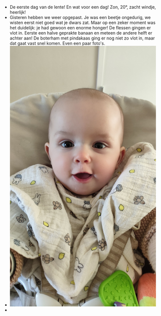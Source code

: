 - De eerste dag van de lente! En wat voor een dag! Zon, 20°, zacht windje, heerlijk!
- Gisteren hebben we weer opgepast. Je was een beetje ongedurig, we wisten eerst niet goed wat je dwars zat. Maar op een zeker moment was het duidelijk: je had gewoon een enorme honger! De flessen gingen er vlot in. Eerste een halve geprakte banaan en meteen de andere helft er achter aan! De boterham met pindakaas ging er nog niet zo vlot in, maar dat gaat vast snel komen. Even een paar foto's.
- ![2025-03-21-11-47-17.jpeg](../assets/2025-03-21-11-47-17.jpeg)
-